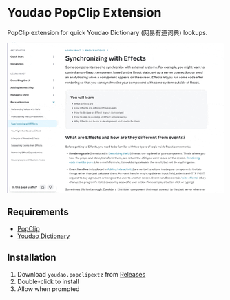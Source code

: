 # Youdao PopClip Extension

PopClip extension for quick Youdao Dictionary (网易有道词典) lookups.

![Screenshot](/screenshot.gif)

## Requirements

- [PopClip](https://pilotmoon.com/popclip/)
- [Youdao Dictionary](https://cidian.youdao.com/mac.html)

## Installation

1. Download `youdao.popclipextz` from [Releases](https://github.com/paco0x/youdao-popclip-extension/releases)
2. Double-click to install
3. Allow when prompted
